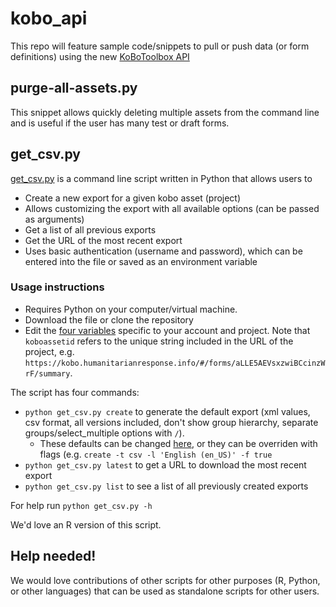 # kobo_api

This repo will feature sample code/snippets to pull or push data (or form definitions) using the new [KoBoToolbox API ](https://github.com/kobotoolbox/kpi/)

## purge-all-assets.py
This snippet allows quickly deleting multiple assets from the command line and is useful if the user has many test or draft forms. 

## get_csv.py

[get_csv.py](https://github.com/tinok/kobo_api/blob/master/get_csv.py) is a command line script written in Python that allows users to 
* Create a new export for a given kobo asset (project)
* Allows customizing the export with all available options (can be passed as arguments)
* Get a list of all previous exports
* Get the URL of the most recent export
* Uses basic authentication (username and password), which can be entered into the file or saved as an environment variable 

### Usage instructions
* Requires Python on your computer/virtual machine.
* Download the file or clone the repository
* Edit the [four variables](https://github.com/tinok/kobo_api/blob/master/get_csv.py#L19-L22) specific to your account and project. Note that `koboassetid` refers to the unique string included in the URL of the project, e.g. `https://kobo.humanitarianresponse.info/#/forms/aLLE5AEVsxzwiBCcinzWrF/summary`.

The script has four commands:

* `python get_csv.py create` to generate the default export (xml values, csv format, all versions included, don't show group hierarchy, separate groups/select_multiple options with `/`). 
  * These defaults can be changed [here](https://github.com/tinok/kobo_api/blob/master/get_csv.py#L26-L30), or they can be overriden with flags (e.g. `create -t csv -l 'English (en_US)' -f true`
* `python get_csv.py latest` to get a URL to download the most recent export
* `python get_csv.py list` to see a list of all previously created exports

For help run `python get_csv.py -h`

We'd love an R version of this script.


## Help needed!

We would love contributions of other scripts for other purposes (R, Python, or other languages) that can be used as standalone scripts for other users.

